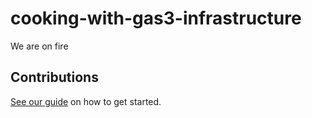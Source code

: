 # cooking-with-gas3-infrastructure

We are on fire

## Contributions

[See our guide](contributing.md) on how to get started.
